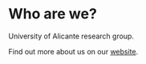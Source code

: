 # Who are we?

University of Alicante research group. 

Find out more about us on our [website](https://praig.ua.es/).

